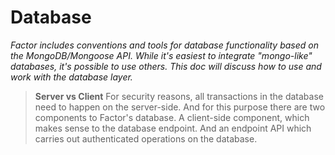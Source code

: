 # Database 

*Factor includes conventions and tools for database functionality based on the MongoDB/Mongoose API. While it's easiest to integrate "mongo-like" databases, it's possible to use others. This doc will discuss how to use and work with the database layer.*

> **Server vs Client**
> For security reasons, all transactions in the database need to happen on the server-side. And for this purpose there are two components to Factor's database. A client-side component, which makes sense to the database endpoint. And an endpoint API which carries out authenticated operations on the database.